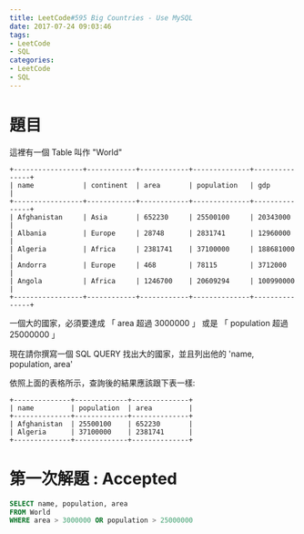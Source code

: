 ```yaml
---
title: LeetCode#595 Big Countries - Use MySQL
date: 2017-07-24 09:03:46
tags:
- LeetCode
- SQL
categories: 
- LeetCode
- SQL
---
```


# 題目

這裡有一個 Table 叫作 "World"
 ```
 +-----------------+------------+------------+--------------+---------------+
 | name            | continent  | area       | population   | gdp           |
 +-----------------+------------+------------+--------------+---------------+
 | Afghanistan     | Asia       | 652230     | 25500100     | 20343000      |
 | Albania         | Europe     | 28748      | 2831741      | 12960000      |
 | Algeria         | Africa     | 2381741    | 37100000     | 188681000     |
 | Andorra         | Europe     | 468        | 78115        | 3712000       |
 | Angola          | Africa     | 1246700    | 20609294     | 100990000     |
 +-----------------+------------+------------+--------------+---------------+
 ```

 一個大的國家，必須要達成 「 area 超過 3000000 」 或是 「 population 超過 25000000 」
 
 現在請你撰寫一個 SQL QUERY 找出大的國家，並且列出他的 'name, population, area'
 
 依照上面的表格所示，查詢後的結果應該跟下表一樣:
 
 ```
 +--------------+-------------+--------------+
 | name         | population  | area         |
 +--------------+-------------+--------------+
 | Afghanistan  | 25500100    | 652230       |
 | Algeria      | 37100000    | 2381741      |
 +--------------+-------------+--------------+
```

# 第一次解題 : Accepted
``` SQL
SELECT name, population, area 
FROM World 
WHERE area > 3000000 OR population > 25000000
```


